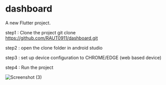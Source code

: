 # dashboard

A new Flutter project.

step1 : Clone the project
git clone https://github.com/RAUT0911/dashboard.git

step2 : open the clone folder in android studio

step3 : set up device configuration to CHROME/EDGE (web based device)

step4 : Run the project

![Screenshot (3)](https://github.com/user-attachments/assets/1a51a454-1d16-493c-b7e0-805dd0d29994)
